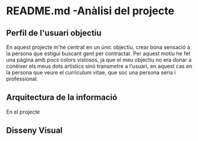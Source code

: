 # README.md -Anàlisi del projecte
## Perfil de l'usuari objectiu
En aquest projecte m'he centrat en un únic objectiu, crear bona sensació a la persona que estigui buscant gent per contractar. Per aquest motiu he fet una pàgina amb pocs colors vistosos, ja que el meu objectiu no era donar a conèixer els meus dots artístics sinó transmetre a l'usuari, en aquest cas en la persona que veure el curriculum vitae, que soc una persona seria i professional.
## Arquitectura de la informació
En el projecte
## Disseny Visual
